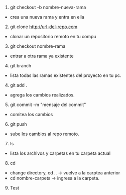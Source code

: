 
1. git checkout -b nombre-nueva-rama
- crea una nueva rama y entra en ella

2. git clone http://url-del-repo.com
- clonar un repositorio remoto en tu compu

3. git checkout nombre-rama
- entrar a otra rama ya existente

4. git branch
- lista todas las ramas existentes del proyecto en tu pc.

4. git add .
- agrega los cambios realizados.

5. git commit -m "mensaje del commit"
- comitea los cambios

6. git push
- sube los cambios al repo remoto.

7. ls
- lista los archivos y carpetas en tu carpeta actual

8. cd
- change directory, cd .. -> vuelve a la carptea anterior
- cd nombre-carpeta -> ingresa a la carpeta.

9. Test
